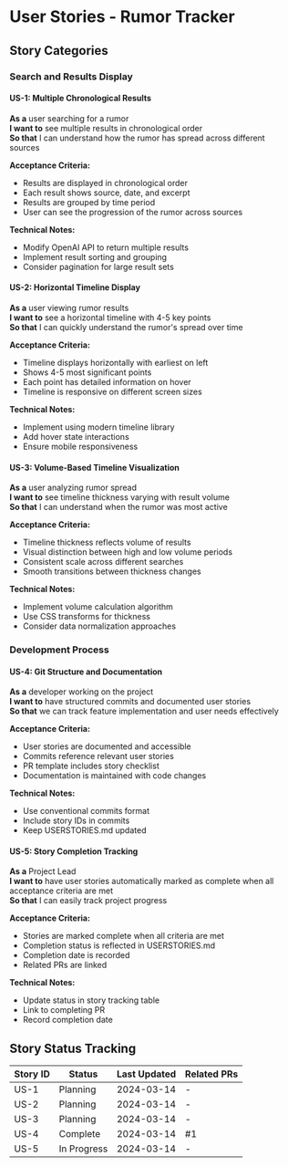 # User Stories - Rumor Tracker

## Story Categories

### Search and Results Display
#### US-1: Multiple Chronological Results
**As a** user searching for a rumor  
**I want to** see multiple results in chronological order  
**So that** I can understand how the rumor has spread across different sources

**Acceptance Criteria:**
- Results are displayed in chronological order
- Each result shows source, date, and excerpt
- Results are grouped by time period
- User can see the progression of the rumor across sources

**Technical Notes:**
- Modify OpenAI API to return multiple results
- Implement result sorting and grouping
- Consider pagination for large result sets

#### US-2: Horizontal Timeline Display
**As a** user viewing rumor results  
**I want to** see a horizontal timeline with 4-5 key points  
**So that** I can quickly understand the rumor's spread over time

**Acceptance Criteria:**
- Timeline displays horizontally with earliest on left
- Shows 4-5 most significant points
- Each point has detailed information on hover
- Timeline is responsive on different screen sizes

**Technical Notes:**
- Implement using modern timeline library
- Add hover state interactions
- Ensure mobile responsiveness

#### US-3: Volume-Based Timeline Visualization
**As a** user analyzing rumor spread  
**I want to** see timeline thickness varying with result volume  
**So that** I can understand when the rumor was most active

**Acceptance Criteria:**
- Timeline thickness reflects volume of results
- Visual distinction between high and low volume periods
- Consistent scale across different searches
- Smooth transitions between thickness changes

**Technical Notes:**
- Implement volume calculation algorithm
- Use CSS transforms for thickness
- Consider data normalization approaches

### Development Process
#### US-4: Git Structure and Documentation
**As a** developer working on the project  
**I want to** have structured commits and documented user stories  
**So that** we can track feature implementation and user needs effectively

**Acceptance Criteria:**
- User stories are documented and accessible
- Commits reference relevant user stories
- PR template includes story checklist
- Documentation is maintained with code changes

**Technical Notes:**
- Use conventional commits format
- Include story IDs in commits
- Keep USERSTORIES.md updated

#### US-5: Story Completion Tracking
**As a** Project Lead  
**I want to** have user stories automatically marked as complete when all acceptance criteria are met  
**So that** I can easily track project progress

**Acceptance Criteria:**
- Stories are marked complete when all criteria are met
- Completion status is reflected in USERSTORIES.md
- Completion date is recorded
- Related PRs are linked

**Technical Notes:**
- Update status in story tracking table
- Link to completing PR
- Record completion date

## Story Status Tracking

| Story ID | Status | Last Updated | Related PRs |
|----------|--------|--------------|-------------|
| US-1 | Planning | 2024-03-14 | - |
| US-2 | Planning | 2024-03-14 | - |
| US-3 | Planning | 2024-03-14 | - |
| US-4 | Complete | 2024-03-14 | #1 |
| US-5 | In Progress | 2024-03-14 | - | 